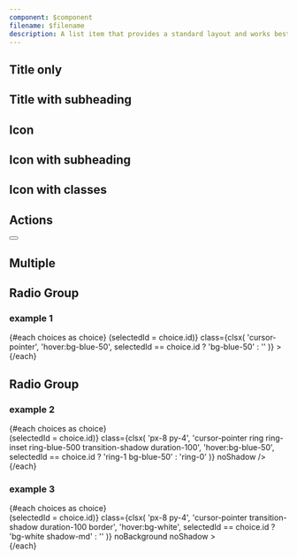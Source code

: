 ```yaml
---
component: $component
filename: $filename
description: A list item that provides a standard layout and works best with multiple instances in the same parent element.
---
```


<script lang="ts">
	import clsx from 'clsx';
	import { mdiAccount, mdiChevronRight } from '@mdi/js';

	import Button from '$lib/components/Button.svelte';
	import Checkbox from '$lib/components/Checkbox.svelte';
	import Icon from '$lib/components/Icon.svelte';
	import ListItem from '$lib/components/ListItem.svelte';
	import Preview from '$lib/components/Preview.svelte';
	import Radio from '$lib/components/Radio.svelte';

	let selectedId = 1;
	const choices = [
		{ id: 1, name: 'Allow all actions', description: 'Any action can be used, regardless of who authored it or where it is defined.' },
		{ id: 2, name: 'Disable actions', description: 'The Actions tab is hidden and no workflows can run.' },
		{ id: 3, name: 'Allow local actions only', description: 'Only actions defined in a repository within techniq can be used.' },
		{ id: 4, name: 'Allow select actions', description: 'Only actions that match specified criteria, plus actions defined in a repository within techniq, can be used.' },
	]
</script>

## Title only

<Preview>
	<ListItem title="Title" />
</Preview>

## Title with subheading

<Preview>
	<ListItem title="Title" subheading="Subheading" />
</Preview>

## Icon

<Preview>
	<ListItem title="Title" icon={mdiAccount} />
</Preview>

## Icon with subheading

<Preview>
	<ListItem title="Title" subheading="Subheading" icon={mdiAccount} />
</Preview>

## Icon with classes

<Preview>
  <ListItem
    title="Title"
    subheading="Subheading"
    icon={mdiAccount}
    avatar={{ class: 'bg-gray-400 text-white/90' }}
  />
</Preview>

## Actions

<Preview>
  <ListItem title="Title">
    <div slot="actions">
      <Button icon={mdiChevronRight} class="p-2 text-black/50" />
    </div>
  </ListItem>
</Preview>

## Multiple

<Preview>
	<ListItem title="Title" />
	<ListItem title="Title" />
	<ListItem title="Title" />
	<ListItem title="Title" />
</Preview>

## Radio Group

### example 1

<Preview>
	<div class="rounded border">
		{#each choices as choice}
			<ListItem
				title={choice.name}
				subheading={choice.description}
				on:click={() => (selectedId = choice.id)}
				class={clsx(
					'cursor-pointer',
					'hover:bg-blue-50',
					selectedId == choice.id ? 'bg-blue-50' : ''
				)}
			>
				<div slot="avatar" class="contents">
					<Radio checked={selectedId === choice.id} />
				</div>
			</ListItem>
		{/each}
	</div>
</Preview>

## Radio Group

### example 2

<Preview>
	<div class="grid gap-4">
		{#each choices as choice}
			<div class="elevation-1 rounded">
				<ListItem
					title={choice.name}
					subheading={choice.description}
					on:click={() => (selectedId = choice.id)}
					class={clsx(
						'px-8 py-4',
						'cursor-pointer ring ring-inset ring-blue-500 transition-shadow duration-100',
						'hover:bg-blue-50',
						selectedId == choice.id ? 'ring-1 bg-blue-50' : 'ring-0'
					)}
					noShadow
				/>
			</div>
		{/each}
	</div>
</Preview>

### example 3

<Preview>
	<div class="grid gap-4 bg-gray-100 p-4">
		{#each choices as choice}
			<div>
				<ListItem
					title={choice.name}
					subheading={choice.description}
					on:click={() => (selectedId = choice.id)}
					class={clsx(
						'px-8 py-4',
						'cursor-pointer transition-shadow duration-100 border',
						'hover:bg-white',
						selectedId == choice.id ? 'bg-white shadow-md' : ''
					)}
					noBackground
					noShadow
				>
					<div slot="actions">
						<Checkbox circle dense checked={selectedId == choice.id} />
					</div>
				</ListItem>
			</div>
		{/each}
	</div>
</Preview>

